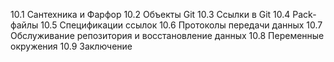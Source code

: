 10.1 Сантехника и Фарфор
10.2 Объекты Git
10.3 Ссылки в Git
10.4 Pack-файлы
10.5 Спецификации ссылок
10.6 Протоколы передачи данных
10.7 Обслуживание репозитория и восстановление данных
10.8 Переменные окружения
10.9 Заключение